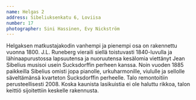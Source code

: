 ```yaml
---
name: Helgas 2
address: Sibeliuksenkatu 6, Loviisa
number: 17
photographer: Sini Hassinen, Evy Nickström
---
```

Helgaksen matkustajakodin vanhempi ja pienempi osa on rakennettu vuonna 1800. J.L. Runeberg vieraili siellä toistuvasti 1840-luvulla ja lähinaapurustossa lapsuutensa ja nuoruutensa kesälomia viettänyt Jean Sibelius musisoi usein Sucksdorffin perheen kanssa. Noin vuoden 1885 paikkeilla Sibelius omisti jopa pianolle, urkuharmonille, viululle ja sellolle säveltämänsä kvarteton Sucksdorffin perheelle. Talo remontoitiin perusteellisesti 2008. Koska kaunista lasikuistia ei ole haluttu rikkoa, talon keittiö sijoitettiin keskelle rakennusta.
